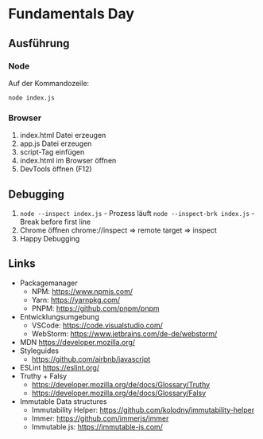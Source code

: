 # Fundamentals Day

## Ausführung

### Node

Auf der Kommandozeile:

```
node index.js
```

### Browser

1. index.html Datei erzeugen
2. app.js Datei erzeugen
3. script-Tag einfügen
4. index.html im Browser öffnen
5. DevTools öffnen (F12)

## Debugging

1. `node --inspect index.js` - Prozess läuft `node --inspect-brk index.js` - Break before first line
2. Chrome öffnen chrome://inspect => remote target => inspect
3. Happy Debugging

## Links

- Packagemanager
  - NPM: https://www.npmjs.com/
  - Yarn: https://yarnpkg.com/
  - PNPM: https://github.com/pnpm/pnpm
- Entwicklungsumgebung
  - VSCode: https://code.visualstudio.com/
  - WebStorm: https://www.jetbrains.com/de-de/webstorm/
- MDN https://developer.mozilla.org/
- Styleguides
  - https://github.com/airbnb/javascript
- ESLint https://eslint.org/
- Truthy + Falsy
  - https://developer.mozilla.org/de/docs/Glossary/Truthy
  - https://developer.mozilla.org/de/docs/Glossary/Falsy
- Immutable Data structures
  - Immutability Helper: https://github.com/kolodny/immutability-helper
  - Immer: https://github.com/immerjs/immer
  - Immutable.js: https://immutable-js.com/
